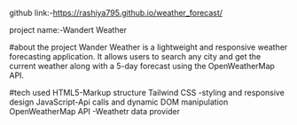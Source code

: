 github link:-https://rashiya795.github.io/weather_forecast/

project name:-Wandert Weather

#about the project 
Wander Weather is a lightweight and responsive weather forecasting application. 
It allows users to search any city and get the current weather along with a 5-day forecast using the OpenWeatherMap API.

#tech used
HTML5-Markup structure
Tailwind CSS -styling and responsive design
JavaScript-Api calls and dynamic DOM manipulation
OpenWeatherMap API -Weathetr data provider

